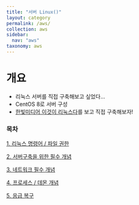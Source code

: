 ```yaml
---
title: "서버 Linux()"
layout: category
permalink: /aws/
collection: aws
sidebar:
  nav: "aws"
taxonomy: aws
---
```


# 개요
- 리눅스 서버를 직접 구축해보고 싶었다...
- CentOS 8로 서버 구성
- [한빛미디어 이것이 리눅스다](https://www.youtube.com/watch?v=-pPoC47TQxw&list=PLVsNizTWUw7EoFNBhIdVFp9eT6P22hU1o&index=2)를 보고 직접 구축해보자!

### 목차
[1. 리눅스 명령어 / 파일 권한](/aws/01_commend)

[2. 서버구축을 위한 필수 개념](/aws/01_setting)

[3. 네트워크 필수 개념](/aws/02_network)

[4. 프로세스 / 데몬 개념](/aws/03_process)

[5. 응급 복구](/aws/04_restore)